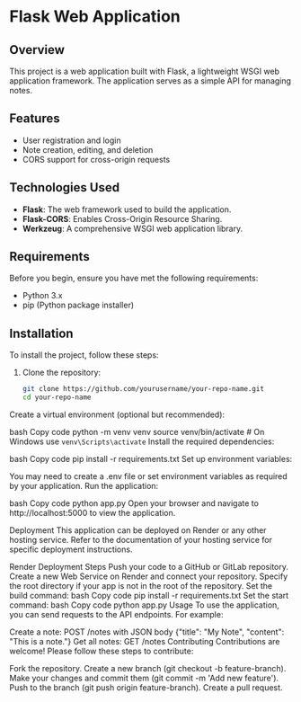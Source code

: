 # Flask Web Application

## Overview

This project is a web application built with Flask, a lightweight WSGI web application framework. The application serves as a simple API for managing notes.

## Features

- User registration and login
- Note creation, editing, and deletion
- CORS support for cross-origin requests

## Technologies Used

- **Flask**: The web framework used to build the application.
- **Flask-CORS**: Enables Cross-Origin Resource Sharing.
- **Werkzeug**: A comprehensive WSGI web application library.

## Requirements

Before you begin, ensure you have met the following requirements:

- Python 3.x
- pip (Python package installer)

## Installation

To install the project, follow these steps:

1. Clone the repository:
   ```bash
   git clone https://github.com/yourusername/your-repo-name.git
   cd your-repo-name
Create a virtual environment (optional but recommended):

bash
Copy code
python -m venv venv
source venv/bin/activate  # On Windows use `venv\Scripts\activate`
Install the required dependencies:

bash
Copy code
pip install -r requirements.txt
Set up environment variables:

You may need to create a .env file or set environment variables as required by your application.
Run the application:

bash
Copy code
python app.py
Open your browser and navigate to http://localhost:5000 to view the application.

Deployment
This application can be deployed on Render or any other hosting service. Refer to the documentation of your hosting service for specific deployment instructions.

Render Deployment Steps
Push your code to a GitHub or GitLab repository.
Create a new Web Service on Render and connect your repository.
Specify the root directory if your app is not in the root of the repository.
Set the build command:
bash
Copy code
pip install -r requirements.txt
Set the start command:
bash
Copy code
python app.py
Usage
To use the application, you can send requests to the API endpoints. For example:

Create a note: POST /notes with JSON body {"title": "My Note", "content": "This is a note."}
Get all notes: GET /notes
Contributing
Contributions are welcome! Please follow these steps to contribute:

Fork the repository.
Create a new branch (git checkout -b feature-branch).
Make your changes and commit them (git commit -m 'Add new feature').
Push to the branch (git push origin feature-branch).
Create a pull request.
